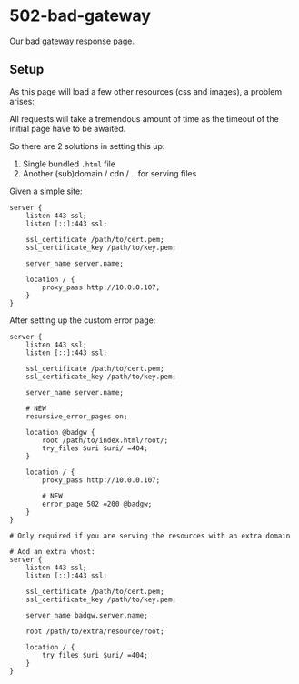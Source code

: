 # 502-bad-gateway

Our bad gateway response page.

## Setup

As this page will load a few other resources (css and images), 
a problem arises:

All requests will take a tremendous amount of time as the timeout of the
initial page have to be awaited.

So there are 2 solutions in setting this up:
1. Single bundled `.html` file
2. Another (sub)domain / cdn / .. for serving files

Given a simple site:
```nginx
server {
    listen 443 ssl;
    listen [::]:443 ssl;

    ssl_certificate /path/to/cert.pem;
    ssl_certificate_key /path/to/key.pem;
    
    server_name server.name;

    location / {
        proxy_pass http://10.0.0.107; 
    }
}
```

After setting up the custom error page:
```nginx
server {
    listen 443 ssl;
    listen [::]:443 ssl;

    ssl_certificate /path/to/cert.pem;
    ssl_certificate_key /path/to/key.pem;
    
    server_name server.name;
    
    # NEW
    recursive_error_pages on;
    
    location @badgw {
        root /path/to/index.html/root/;
        try_files $uri $uri/ =404;
    }

    location / {
        proxy_pass http://10.0.0.107;

        # NEW
        error_page 502 =200 @badgw;
    }
}

# Only required if you are serving the resources with an extra domain

# Add an extra vhost:
server {
    listen 443 ssl;
    listen [::]:443 ssl;

    ssl_certificate /path/to/cert.pem;
    ssl_certificate_key /path/to/key.pem;
    
    server_name badgw.server.name;
    
    root /path/to/extra/resource/root;
    
    location / {
        try_files $uri $uri/ =404;
    }
}
```
